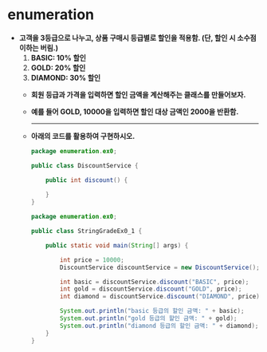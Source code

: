 # enumeration

- **고객을 3등급으로 나누고, 상품 구매시 등급별로 할인을 적용함. (단, 할인 시 소수점 이하는 버림.)**
    1. **BASIC: 10% 할인**
    2. **GOLD: 20% 할인**
    3. **DIAMOND: 30% 할인**
    - **회원 등급과 가격을 입력하면 할인 금액을 계산해주는 클래스를 만들어보자.**
    - **예를 들어 GOLD, 10000을 입력하면 할인 대상 금액인 2000을 반환함.**
        
        ---
        
    - **아래의 코드를 활용하여 구현하시오.**
        
        ```java
        package enumeration.ex0;
        
        public class DiscountService {
        
            public int discount() {
                
            }
        }
        ```
        
        ```java
        package enumeration.ex0;
        
        public class StringGradeEx0_1 {
        
            public static void main(String[] args) {
        
                int price = 10000;
                DiscountService discountService = new DiscountService();
        
                int basic = discountService.discount("BASIC", price);
                int gold = discountService.discount("GOLD", price);
                int diamond = discountService.discount("DIAMOND", price);
        
                System.out.println("basic 등급의 할인 금액: " + basic);
                System.out.println("gold 등급의 할인 금액: " + gold);
                System.out.println("diamond 등급의 할인 금액: " + diamond);
            }
        }
        ```

